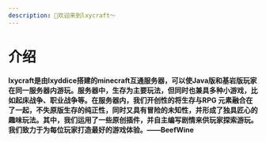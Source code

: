 ```yaml
---
description: 👋欢迎来到lxycraft～
---
```


# 介绍

#### lxycraft是由lxyddice搭建的minecraft互通服务器，可以使Java版和基岩版玩家在同一服务器内游玩。服务器中，生存为主要玩法，但同时也兼具多种小游戏，比如起床战争、职业战争等。在服务器内，我们开创性的将生存与RPG 元素融合在了一起，不失原版生存的纯正性，同时又具有冒险的未知性，并形成了独具匠心的趣味玩法。其中，我们运用了一些原创插件，并自主编写剧情来供玩家探索游玩。我们致力于为每位玩家打造最好的游戏体验。——BeefWine
